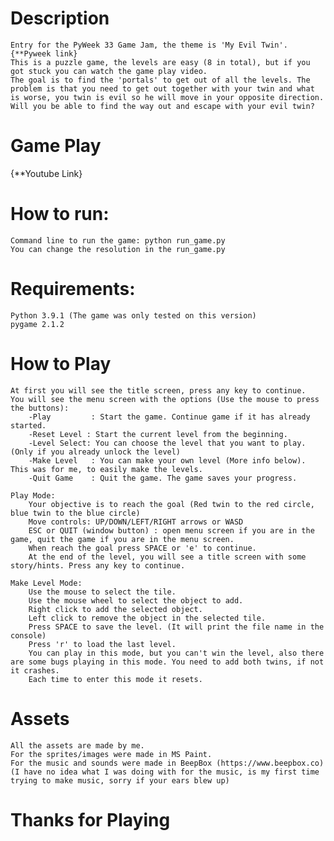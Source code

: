 # Description
	Entry for the PyWeek 33 Game Jam, the theme is 'My Evil Twin'.
	{**Pyweek link}
	This is a puzzle game, the levels are easy (8 in total), but if you got stuck you can watch the game play video.
	The goal is to find the 'portals' to get out of all the levels. The problem is that you need to get out together with your twin and what is worse, you twin is evil so he will move in your opposite direction. Will you be able to find the way out and escape with your evil twin?
	
# Game Play
{**Youtube Link}

# How to run:
	Command line to run the game: python run_game.py
	You can change the resolution in the run_game.py

# Requirements:
	Python 3.9.1 (The game was only tested on this version)
	pygame 2.1.2

# How to Play
	At first you will see the title screen, press any key to continue.
	You will see the menu screen with the options (Use the mouse to press the buttons):
		-Play         : Start the game. Continue game if it has already started.
		-Reset Level : Start the current level from the beginning.
		-Level Select: You can choose the level that you want to play. (Only if you already unlock the level)
		-Make Level   : You can make your own level (More info below). This was for me, to easily make the levels.
		-Quit Game    : Quit the game. The game saves your progress.

	Play Mode:
		Your objective is to reach the goal (Red twin to the red circle, blue twin to the blue circle)
		Move controls: UP/DOWN/LEFT/RIGHT arrows or WASD
		ESC or QUIT (window button) : open menu screen if you are in the game, quit the game if you are in the menu screen.
		When reach the goal press SPACE or 'e' to continue.
		At the end of the level, you will see a title screen with some story/hints. Press any key to continue.

	Make Level Mode:
		Use the mouse to select the tile.
		Use the mouse wheel to select the object to add.
		Right click to add the selected object.
		Left click to remove the object in the selected tile.
		Press SPACE to save the level. (It will print the file name in the console)
		Press 'r' to load the last level.
		You can play in this mode, but you can't win the level, also there are some bugs playing in this mode. You need to add both twins, if not it crashes.
		Each time to enter this mode it resets.

# Assets
	All the assets are made by me.
	For the sprites/images were made in MS Paint.
	For the music and sounds were made in BeepBox (https://www.beepbox.co)
	(I have no idea what I was doing with for the music, is my first time trying to make music, sorry if your ears blew up)


# Thanks for Playing
